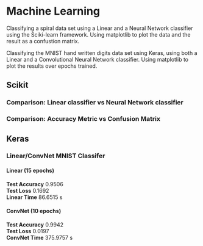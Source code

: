 # Machine Learning

Classifying a spiral data set using a Linear and a Neural Network classifier using the Sciki-learn framework.
Using matplotlib to plot the data and the result as a confustíon matrix.


Classifying the MNIST hand written digits data set using Keras, using both a Linear and a Convolutional Neural Network classifier.
Using matplotlib to plot the results over epochs trained.

## Scikit

### Comparison: Linear classifier vs Neural Network classifier

### Comparison: Accuracy Metric vs Confusion Matrix

## Keras

### Linear/ConvNet MNIST Classifer
#### Linear (15 epochs)
**Test Accuracy** 0.9506  
**Test Loss** 0.1692  
**Linear Time** 86.6515 s  

#### ConvNet (10 epochs)
**Test Accuracy** 0.9942  
**Test Loss** 0.0197  
**ConvNet Time** 375.9757 s  


